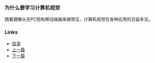 ### 为什么要学习计算机视觉

随着摄像头在PC短和移动端越来越常见，计算机视觉在各种应用的日益多见。

### Links
 * [目录](Table%20of%20Comtents.md)
 * [上一篇](01.0.md)
 * [下一篇](01.2.md)